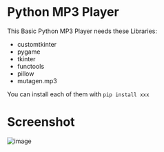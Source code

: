 # Python MP3 Player
This Basic Python MP3 Player needs these Libraries:
 - customtkinter
 - pygame
 - tkinter
 - functools
 - pillow
 - mutagen.mp3

You can install each of them with `pip install xxx`

# Screenshot
![image](https://github.com/f1shyondrugs/python-mp3-player-gui/assets/86548888/df7c1701-c1e0-4fcc-84a4-ccdcc17e9655)



